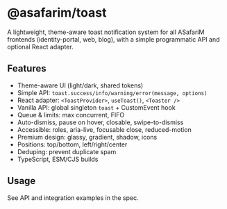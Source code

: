 # @asafarim/toast

A lightweight, theme-aware toast notification system for all ASafariM frontends (identity-portal, web, blog), with a simple programmatic API and optional React adapter.

## Features

- Theme-aware UI (light/dark, shared tokens)
- Simple API: `toast.success/info/warning/error(message, options)`
- React adapter: `<ToastProvider>`, `useToast()`, `<Toaster />`
- Vanilla API: global singleton `toast` + CustomEvent hook
- Queue & limits: max concurrent, FIFO
- Auto-dismiss, pause on hover, closable, swipe-to-dismiss
- Accessible: roles, aria-live, focusable close, reduced-motion
- Premium design: glassy, gradient, shadow, icons
- Positions: top/bottom, left/right/center
- Deduping: prevent duplicate spam
- TypeScript, ESM/CJS builds

## Usage

See API and integration examples in the spec.

